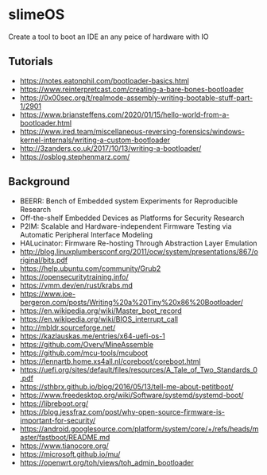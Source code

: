 # slimeOS

Create a tool to boot an IDE an any peice of hardware with IO

## Tutorials

* https://notes.eatonphil.com/bootloader-basics.html
* https://www.reinterpretcast.com/creating-a-bare-bones-bootloader
* https://0x00sec.org/t/realmode-assembly-writing-bootable-stuff-part-1/2901
* https://www.briansteffens.com/2020/01/15/hello-world-from-a-bootloader.html
* https://www.ired.team/miscellaneous-reversing-forensics/windows-kernel-internals/writing-a-custom-bootloader
* http://3zanders.co.uk/2017/10/13/writing-a-bootloader/
* https://osblog.stephenmarz.com/

## Background

* BEERR: Bench of Embedded system Experiments for Reproducible Research
* Off-the-shelf Embedded Devices as Platforms for Security Research
* P2IM: Scalable and Hardware-independent Firmware Testing via Automatic Peripheral Interface Modeling
* HALucinator: Firmware Re-hosting Through Abstraction Layer Emulation
* http://blog.linuxplumbersconf.org/2011/ocw/system/presentations/867/original/bits.pdf
* https://help.ubuntu.com/community/Grub2
* https://opensecuritytraining.info/
* https://vmm.dev/en/rust/krabs.md
* https://www.joe-bergeron.com/posts/Writing%20a%20Tiny%20x86%20Bootloader/
* https://en.wikipedia.org/wiki/Master_boot_record
* https://en.wikipedia.org/wiki/BIOS_interrupt_call
* http://mbldr.sourceforge.net/
* https://kazlauskas.me/entries/x64-uefi-os-1
* https://github.com/Overv/MineAssemble
* https://github.com/mcu-tools/mcuboot
* https://lennartb.home.xs4all.nl/coreboot/coreboot.html
* https://uefi.org/sites/default/files/resources/A_Tale_of_Two_Standards_0.pdf
* https://sthbrx.github.io/blog/2016/05/13/tell-me-about-petitboot/
* https://www.freedesktop.org/wiki/Software/systemd/systemd-boot/
* https://libreboot.org/
* https://blog.jessfraz.com/post/why-open-source-firmware-is-important-for-security/
* https://android.googlesource.com/platform/system/core/+/refs/heads/master/fastboot/README.md
* https://www.tianocore.org/
* https://microsoft.github.io/mu/
* https://openwrt.org/toh/views/toh_admin_bootloader

